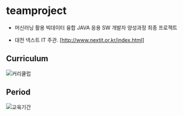 # teamproject

- 머신러닝 활용 빅데이터 융합 JAVA 응용 SW 개발자 양성과정 최종 프로젝트

- 대전 넥스트 IT 주관. [http://www.nextit.or.kr/index.html]

## Curriculum

![커리큘럽](https://user-images.githubusercontent.com/65393001/215044218-a130d317-52fc-4c58-a914-58d4e5543959.PNG)

## Period

![교육기간](https://user-images.githubusercontent.com/65393001/215044657-295fd9fd-2a3a-4de0-96ee-903272247d1d.PNG)
